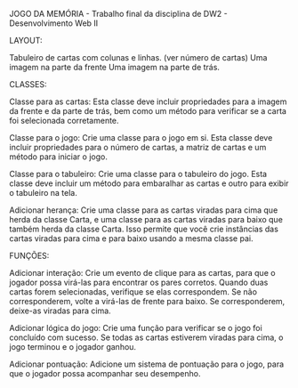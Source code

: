JOGO DA MEMÓRIA - Trabalho final da disciplina de DW2 - Desenvolvimento Web II




LAYOUT:
 
Tabuleiro de cartas com colunas e linhas. (ver número de cartas) 
Uma imagem na parte da frente
Uma imagem na parte de trás.

CLASSES:
 
Classe para as cartas: 
Esta classe deve incluir propriedades para a imagem da frente e da parte de trás, bem como um método para verificar se a carta foi selecionada corretamente.

Classe para o jogo: 
Crie uma classe para o jogo em si. Esta classe deve incluir propriedades para o número de cartas, a matriz de cartas e um método para iniciar o jogo.

Classe para o tabuleiro: 
Crie uma classe para o tabuleiro do jogo. Esta classe deve incluir um método para embaralhar as cartas e outro para exibir o tabuleiro na tela.

Adicionar herança: 
Crie uma classe para as cartas viradas para cima que herda da classe Carta, e uma classe para as cartas viradas para baixo que também herda da classe Carta. Isso permite que você crie instâncias das cartas viradas para cima e para baixo usando a mesma classe pai.


FUNÇÕES:

Adicionar interação: 
Crie um evento de clique para as cartas, para que o jogador possa virá-las para encontrar os pares corretos. Quando duas cartas forem selecionadas, verifique se elas correspondem. Se não corresponderem, volte a virá-las de frente para baixo. Se corresponderem, deixe-as viradas para cima.

Adicionar lógica do jogo: 
Crie uma função para verificar se o jogo foi concluído com sucesso. 
Se todas as cartas estiverem viradas para cima, o jogo terminou e o jogador ganhou.

Adicionar pontuação: 
Adicione um sistema de pontuação para o jogo, para que o jogador possa acompanhar seu desempenho.
